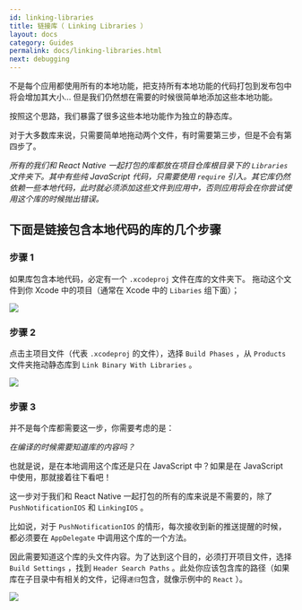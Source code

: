 ```yaml
---
id: linking-libraries
title: 链接库（ Linking Libraries ）
layout: docs
category: Guides
permalink: docs/linking-libraries.html
next: debugging
---
```


不是每个应用都使用所有的本地功能，把支持所有本地功能的代码打包到发布包中将会增加其大小... 但是我们仍然想在需要的时候很简单地添加这些本地功能。

按照这个思路，我们暴露了很多这些本地功能作为独立的静态库。

对于大多数库来说，只需要简单地拖动两个文件，有时需要第三步，但是不会有第四步了。

_所有的我们和 React Native 一起打包的库都放在项目仓库根目录下的 `Libraries` 文件夹下。其中有些纯 JavaScript 代码，只需要使用 `require` 引入。其它库仍然依赖一些本地代码，此时就必须添加这些文件到应用中，否则应用将会在你尝试使用这个库的时候抛出错误。_

## 下面是链接包含本地代码的库的几个步骤

### 步骤 1

如果库包含本地代码，必定有一个 `.xcodeproj` 文件在库的文件夹下。
拖动这个文件到你 Xcode 中的项目（通常在 Xcode 中的 `Libaries` 组下面）；

![](http://facebook.github.io/react-native/img/AddToLibraries.png)

### 步骤 2

点击主项目文件（代表 `.xcodeproj` 的文件），选择 `Build Phases` ，从 `Products` 文件夹拖动静态库到 `Link Binary With Libraries` 。

![](http://facebook.github.io/react-native/img/AddToBuildPhases.png)

### 步骤 3

并不是每个库都需要这一步，你需要考虑的是：

_在编译的时候需要知道库的内容吗？_

也就是说，是在本地调用这个库还是只在 JavaScript 中？如果是在 JavaScript 中使用，那就接着往下看吧！

这一步对于我们和 React Native 一起打包的所有的库来说是不需要的，除了 `PushNotificationIOS` 和 `LinkingIOS` 。

比如说，对于 `PushNotificationIOS` 的情形，每次接收到新的推送提醒的时候，都必须要在 `AppDelegate` 中调用这个库的一个方法。

因此需要知道这个库的头文件内容。为了达到这个目的，必须打开项目文件，选择 `Build Settings` ，找到 `Header Search Paths` 。此处你应该包含库的路径（如果库在子目录中有相关的文件，记得`递归`包含，就像示例中的 `React` ）。

![](http://facebook.github.io/react-native/img/AddToSearchPaths.png)
